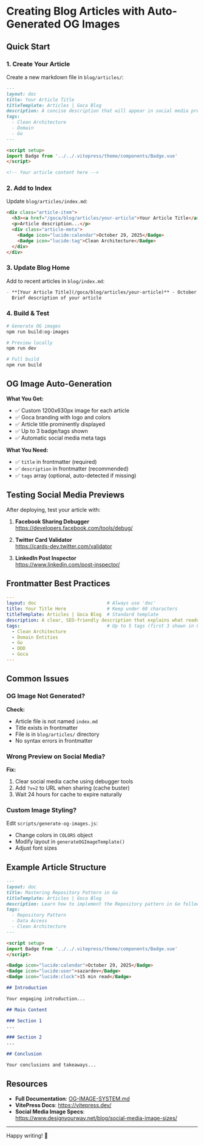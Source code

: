 # Creating Blog Articles with Auto-Generated OG Images

## Quick Start

### 1. Create Your Article

Create a new markdown file in `blog/articles/`:

```markdown
---
layout: doc
title: Your Article Title
titleTemplate: Articles | Goca Blog
description: A concise description that will appear in social media previews
tags:
  - Clean Architecture
  - Domain
  - Go
---

<script setup>
import Badge from '../../.vitepress/theme/components/Badge.vue'
</script>

<!-- Your article content here -->
```

### 2. Add to Index

Update `blog/articles/index.md`:

```html
<div class="article-item">
  <h3><a href="/goca/blog/articles/your-article">Your Article Title</a></h3>
  <p>Article description...</p>
  <div class="article-meta">
    <Badge icon="lucide:calendar">October 29, 2025</Badge>
    <Badge icon="lucide:tag">Clean Architecture</Badge>
  </div>
</div>
```

### 3. Update Blog Home

Add to recent articles in `blog/index.md`:

```markdown
- **[Your Article Title](/goca/blog/articles/your-article)** - October 29, 2025  
  Brief description of your article
```

### 4. Build & Test

```bash
# Generate OG images
npm run build:og-images

# Preview locally
npm run dev

# Full build
npm run build
```

## OG Image Auto-Generation

**What You Get:**
- ✅ Custom 1200x630px image for each article
- ✅ Goca branding with logo and colors
- ✅ Article title prominently displayed
- ✅ Up to 3 badge/tags shown
- ✅ Automatic social media meta tags

**What You Need:**
- ✅ `title` in frontmatter (required)
- ✅ `description` in frontmatter (recommended)
- ✅ `tags` array (optional, auto-detected if missing)

## Testing Social Media Previews

After deploying, test your article with:

1. **Facebook Sharing Debugger**  
   https://developers.facebook.com/tools/debug/
   
2. **Twitter Card Validator**  
   https://cards-dev.twitter.com/validator
   
3. **LinkedIn Post Inspector**  
   https://www.linkedin.com/post-inspector/

## Frontmatter Best Practices

```yaml
---
layout: doc                          # Always use 'doc'
title: Your Title Here               # Keep under 60 characters
titleTemplate: Articles | Goca Blog  # Standard template
description: A clear, SEO-friendly description that explains what readers will learn. Keep under 160 characters for best results.
tags:                                # Up to 5 tags (first 3 shown in OG image)
  - Clean Architecture
  - Domain Entities
  - Go
  - DDD
  - Goca
---
```

## Common Issues

### OG Image Not Generated?

**Check:**
- Article file is not named `index.md`
- Title exists in frontmatter
- File is in `blog/articles/` directory
- No syntax errors in frontmatter

### Wrong Preview on Social Media?

**Fix:**
1. Clear social media cache using debugger tools
2. Add `?v=2` to URL when sharing (cache buster)
3. Wait 24 hours for cache to expire naturally

### Custom Image Styling?

Edit `scripts/generate-og-images.js`:
- Change colors in `COLORS` object
- Modify layout in `generateOGImageTemplate()`
- Adjust font sizes

## Example Article Structure

```markdown
---
layout: doc
title: Mastering Repository Pattern in Go
titleTemplate: Articles | Goca Blog
description: Learn how to implement the Repository pattern in Go following Clean Architecture principles with practical examples from Goca
tags:
  - Repository Pattern
  - Data Access
  - Clean Architecture
---

<script setup>
import Badge from '../../.vitepress/theme/components/Badge.vue'
</script>

<Badge icon="lucide:calendar">October 29, 2025</Badge>
<Badge icon="lucide:user">sazardev</Badge>
<Badge icon="lucide:clock">15 min read</Badge>

## Introduction

Your engaging introduction...

## Main Content

### Section 1
...

### Section 2
...

## Conclusion

Your conclusions and takeaways...
```

## Resources

- **Full Documentation**: [OG-IMAGE-SYSTEM.md](../../OG-IMAGE-SYSTEM.md)
- **VitePress Docs**: https://vitepress.dev/
- **Social Media Image Specs**: https://www.designyourway.net/blog/social-media-image-sizes/

---

Happy writing! 🚀
